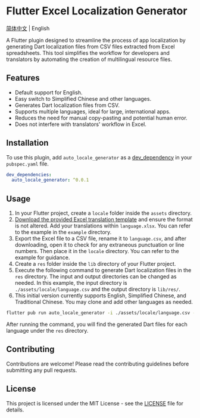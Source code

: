 # Flutter Excel Localization Generator

[简体中文](README.zh-CN.md) | English

A Flutter plugin designed to streamline the process of app localization by generating Dart localization files from CSV files extracted from Excel spreadsheets. This tool simplifies the workflow for developers and translators by automating the creation of multilingual resource files.

## Features

- Default support for English.
- Easy switch to Simplified Chinese and other languages.
- Generates Dart localization files from CSV.
- Supports multiple languages, ideal for large, international apps.
- Reduces the need for manual copy-pasting and potential human error.
- Does not interfere with translators' workflow in Excel.

## Installation

To use this plugin, add `auto_locale_generator` as a [dev_dependency](https://dart.dev/tools/pub/dependencies#dev-dependencies) in your `pubspec.yaml` file.

```yaml
dev_dependencies:
  auto_locale_generator: ^0.0.1
```

## Usage

1. In your Flutter project, create a `locale` folder inside the `assets` directory.
2. [Download the provided Excel translation template](example/assets/locale/language.xlsx) and ensure the format is not altered. Add your translations within `language.xlsx`. You can refer to the example in the `example` directory.
3. Export the Excel file to a CSV file, rename it to `language.csv`, and after downloading, open it to check for any extraneous punctuation or line numbers. Then place it in the `locale` directory. You can refer to the example for guidance.
4. Create a `res` folder inside the `lib` directory of your Flutter project.
5. Execute the following command to generate Dart localization files in the `res` directory. The input and output directories can be changed as needed. In this example, the input directory is `./assets/locale/language.csv` and the output directory is `lib/res/`.
6. This initial version currently supports English, Simplified Chinese, and Traditional Chinese. You may clone and add other languages as needed.

```sh
flutter pub run auto_locale_generator -i ./assets/locale/language.csv -o lib/res/ -r
```

After running the command, you will find the generated Dart files for each language under the `res` directory.

## Contributing

Contributions are welcome! Please read the contributing guidelines before submitting any pull requests.

## License

This project is licensed under the MIT License - see the [LICENSE](LICENSE) file for details.
